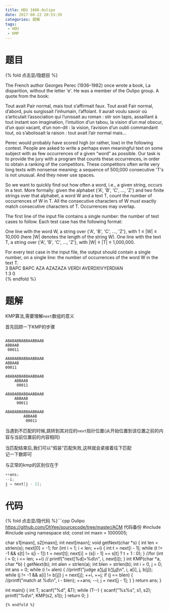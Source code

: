 ```yaml
---
title: HDU 1686.Oulipo
date: 2017-08-22 20:53:39
categories: 题解
tags:
 - HDU
 - KMP
---
```


# 题目

{% fold 点击显/隐题目 %}
<div class="oj"><div class="part" title="Description">
The French author Georges Perec (1936–1982) once wrote a book, La disparition, without the letter 'e'. He was a member of the Oulipo group. A quote from the book: 
  
 Tout avait Pair normal, mais tout s’affirmait faux. Tout avait Fair normal, d’abord, puis surgissait l’inhumain, l’affolant. Il aurait voulu savoir où s’articulait l’association qui l’unissait au roman : stir son tapis, assaillant à tout instant son imagination, l’intuition d’un tabou, la vision d’un mal obscur, d’un quoi vacant, d’un non-dit : la vision, l’avision d’un oubli commandant tout, où s’abolissait la raison : tout avait l’air normal mais… 
  
 Perec would probably have scored high (or rather, low) in the following contest. People are asked to write a perhaps even meaningful text on some subject with as few occurrences of a given “word” as possible. Our task is to provide the jury with a program that counts these occurrences, in order to obtain a ranking of the competitors. These competitors often write very long texts with nonsense meaning; a sequence of 500,000 consecutive 'T's is not unusual. And they never use spaces. 
  
 So we want to quickly find out how often a word, i.e., a given string, occurs in a text. More formally: given the alphabet {'A', 'B', 'C', …, 'Z'} and two finite strings over that alphabet, a word W and a text T, count the number of occurrences of W in T. All the consecutive characters of W must exactly match consecutive characters of T. Occurrences may overlap.

</div><div class="part" title="Input">
The first line of the input file contains a single number: the number of test cases to follow. Each test case has the following format: 
 
One line with the word W, a string over {'A', 'B', 'C', …, 'Z'}, with 1 ≤ |W| ≤ 10,000 (here |W| denotes the length of the string W). 
One line with the text T, a string over {'A', 'B', 'C', …, 'Z'}, with |W| ≤ |T| ≤ 1,000,000.

</div><div class="part" title="Output">
For every test case in the input file, the output should contain a single number, on a single line: the number of occurrences of the word W in the text T.

</div><div class="samp"><div class="clear"></div><div class="input part" title="Sample Input">
3
BAPC
BAPC
AZA
AZAZAZA
VERDI
AVERDXIVYERDIAN

</div><div class="output part" title="Sample Output">
1
3
0

</div><div class="clear"></div></div></div>
{% endfold %}

<!--more-->
# 题解
KMP算法,需要理解`next`数组的意义  

首先回顾一下KMP的步骤  
```

ABABABBABBAABBAAB
ABBAAB
 00011

ABABABBABBAABBAAB
ABBAAB
00011

ABABABBABBAABBAAB
    ABBAAB
     00011

ABABABBABBAABBAAB
    ABBAAB
     00011

ABABABBABBAABBAAB
        ABBAAB
         00011
```

当遇到不匹配的时候,跳转到其对应的`next`指针位置(从开始位置到该位置之前的内容与当前位置前的内容相同)  

当匹配结束后,我们可以"假装"匹配失败,这样就会紧接着往下匹配  
记一下数即可  

与正常的kmp的区别仅在于
```cpp
++ans;
--i;
j = next[j - 1];
```
# 代码
{% fold 点击显/隐代码 %}```cpp Oulipo https://github.com/OhYee/sourcecode/tree/master/ACM 代码备份
#include <cstdio>
#include <cstring>
using namespace std;
const int maxn = 1000005;

char s1[maxn], s2[maxn];
int next[maxn];
void getNext(char *s) {
    int len = strlen(s);
    next[0] = -1;
    for (int i = 1; i < len; ++i) {
        int t = next[i - 1];
        while (t != -1 && s[t] != s[i - 1])
            t = next[t];
        next[i] = (s[i - 1] == s[t] ? t + 1 : 0);
    }
    //for (int i = 0; i <= len; ++i)
    //    printf("next[%d]=%d\n", i, next[i]);
}
int KMP(char *a, char *b) {
    getNext(b);
    int alen = strlen(a);
    int blen = strlen(b);
    int i = 0, j = 0;
    int ans = 0;
    while (i != alen) {
        //printf("judge a[%d](%c) b[%d](%c)\n", i, a[i], j, b[j]);
        while (j != -1 && a[i] != b[j])
            j = next[j];
        ++i, ++j;
        if (j == blen) {
            //printf("match at %d\n", i - blen);
            ++ans;
            --i;
            j = next[j - 1];
        }
    }
    return ans;
}

int main() {
    int T;
    scanf("%d", &T);
    while (T--) {
        scanf("%s%s", s1, s2);
        printf("%d\n", KMP(s2, s1));
    }
    return 0;
}

```
{% endfold %}